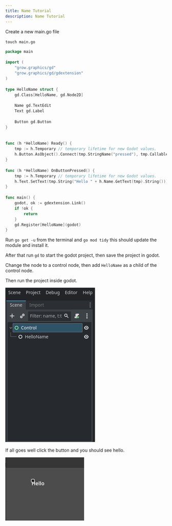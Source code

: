 ```yaml
---
title: Name Tutorial
description: Name Tutorial
---
```


Create a new main.go file

`touch main.go`


```go
package main

import (
	"grow.graphics/gd"
	"grow.graphics/gd/gdextension"
)

type HelloName struct {
	gd.Class[HelloName, gd.Node2D]

	Name gd.TextEdit
	Text gd.Label

	Button gd.Button
}


func (h *HelloName) Ready() {
	tmp := h.Temporary // temporary lifetime for new Godot values.
	h.Button.AsObject().Connect(tmp.StringName("pressed"), tmp.Callable(h.OnButtonPressed), 0)
}

func (h *HelloName) OnButtonPressed() {
	tmp := h.Temporary // temporary lifetime for new Godot values.
	h.Text.SetText(tmp.String("Hello " + h.Name.GetText(tmp).String()))
}

func main() {
	godot, ok := gdextension.Link()
	if !ok {
		return
	}
	gd.Register[HelloName](godot)
}
```

Run `go get -u` from the terminal and `go mod tidy`
this should update the module and install it.


After that run `gd` to start the godot project, then save the project in godot.

Change the node to a control node, then add `HelloName` as a child of the control node.

Then run the project inside godot.

![Node Tree](../../../../assets/tutorials/name/HelloName.png)


If all goes well click the button and you should see hello.


![Running Hello](../../../../assets/tutorials/name/runninghello.png)